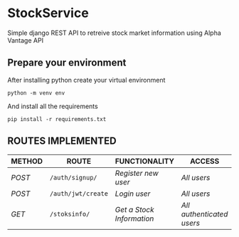 # StockService

Simple django REST API to retreive stock market information using Alpha Vantage API

## Prepare your environment

After installing python create your virtual environment

`python -m venv env`

And install all the requirements

`pip install -r requirements.txt`

## ROUTES IMPLEMENTED

| METHOD | ROUTE | FUNCTIONALITY |ACCESS|
| ------- | ----- | ------------- | ------------- |
| *POST* | ```/auth/signup/``` | _Register new user_| _All users_|
| *POST* | ```/auth/jwt/create``` | _Login user_| _All users_|
| *GET* | ```/stoksinfo/``` | _Get a Stock Information_| _All authenticated users_|
